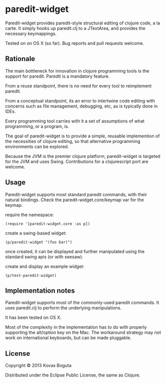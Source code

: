 # paredit-widget

Paredit-widget provides paredit-style structural editing of clojure code, a la carte. It simply hooks up paredit.clj to a JTextArea, and provides the necessary keymappings.

Tested on on OS X (so far). Bug reports and pull requests welcome. 

## Rationale

The main bottleneck for innovation in clojure programming tools is the support for paredit. Paredit is a mandatory feature.

From a reuse standpoint, there is no need for every tool to reimplement paredit.

From a conceptual standpoint, its an error to intertwine code editing with concerns such as file management, debugging, etc, as is typically done in IDEs.

Every programming tool carries with it a set of assumptions of what programming, or a program, is. 

The goal of paredit-widget is to provide a simple, reusable implemention of the necessities of clojure editing, so that alternative programming environments can be explored.

Because the JVM is the premier clojure platform, paredit-widget is targeted for the JVM and uses Swing. Contributions for a clojurescript port are welcome.

## Usage

Paredit-widget supports most standard paredit commands, with their natural bindings. Check the paredit-widget.core/keymap var for the keymap. 

require the namespace:

    (require '[paredit-widget.core :as p])

create a swing-based widget:

    (p/paredit-widget "(foo bar)") 

once created, it can be displayed and further manipulated using the standard swing apis (or with seesaw).

create and display an example widget:

    (p/test-paredit-widget)
  
## Implementation notes

Paredit-widget supports most of the commonly-used paredit commands. It uses paredit.clj to perform the underlying manipulations.

It has been tested on OS X.

Most of the complexity in the implementation has to do with properly supporting the alt/option key on the Mac. The workaround strategy may not work on international keyboards, but can be made pluggable.






## License

Copyright © 2013 Kovas Boguta

Distributed under the Eclipse Public License, the same as Clojure.
